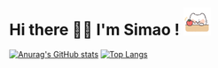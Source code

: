 # Hi there 👋🏻 I'm Simao !  <img src="./images/cat.gif" alt="Meaow" width="50" />

[![Anurag's GitHub stats](https://github-readme-stats-git-main-muzaisimao.vercel.app/api?username=muzaisimao&&count_private=true&show_icons=true&include_all_commits=true&hide_title=true)](https://github.com/anuraghazra/github-readme-stats)
[![Top Langs](https://github-readme-stats-git-main-muzaisimao.vercel.app/api/top-langs/?username=muzaisimao&layout=compact&card_width=310)](https://github.com/anuraghazra/github-readme-stats)
<!--
**muzaisimao/muzaisimao** is a ✨ _special_ ✨ repository because its `README.md` (this file) appears on your GitHub profile.

Here are some ideas to get you started:

- 🔭 I’m currently working on ...
- 🌱 I’m currently learning ...
- 👯 I’m looking to collaborate on ...
- 🤔 I’m looking for help with ...
- 💬 Ask me about ...
- 📫 How to reach me: ...
- 😄 Pronouns: ...
- ⚡ Fun fact: ...
-->
